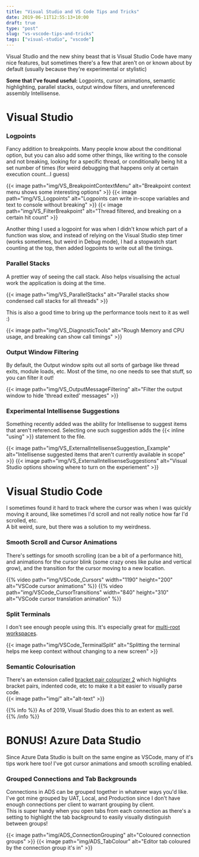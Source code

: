 ```yaml
---
title: "Visual Studio and VS Code Tips and Tricks"
date: 2019-06-11T12:55:13+10:00
draft: true
type: "post"
slug: "vs-vscode-tips-and-tricks"
tags: ["visual-studio", "vscode"]
---
```


Visual Studio and the new shiny beast that is Visual Studio Code have many nice features, but sometimes there's a few that aren't on or known about by default (usually because they're experimental or stylistic)  

**Some that I've found useful:** Logpoints, cursor animations, semantic highlighting, parallel stacks, output window filters, and unreferenced assembly Intellisense.

<!--more-->  

# Visual Studio  
### Logpoints  
Fancy addition to breakpoints. Many people know about the conditional option, but you can also add some other things, like writing to the console and not breaking, looking for a specific thread, or conditionally being hit a set number of times (for weird debugging that happens only at certain execution count...I guess)  

{{< image path="img/VS_BreakpointContextMenu" alt="Breakpoint context menu shows some interesting options" >}}
{{< image path="img/VS_Logpoints" alt="Logpoints can write in-scope variables and text to console without breaking" >}}
{{< image path="img/VS_FilterBreakpoint" alt="Thread filtered, and breaking on a certain hit count" >}}

Another thing I used a logpoint for was when I didn't know which part of a function was slow, and instead of relying on the Visual Studio step timer (works sometimes, but weird in Debug mode), I had a stopwatch start counting at the top, then added logpoints to write out all the timings.  

### Parallel Stacks  
A prettier way of seeing the call stack. Also helps visualising the actual work the application is doing at the time.  

{{< image path="img/VS_ParallelStacks" alt="Parallel stacks show condensed call stacks for all threads" >}}

This is also a good time to bring up the performance tools next to it as well :) 

{{< image path="img/VS_DiagnosticTools" alt="Rough Memory and CPU usage, and breaking can show call timings" >}}

### Output Window Filtering
By default, the Output window spits out all sorts of garbage like thread exits, module loads, etc. Most of the time, no one needs to see that stuff, so you can filter it out!  

{{< image path="img/VS_OutputMessageFiltering" alt="Filter the output window to hide 'thread exited' messages" >}}

### Experimental Intellisense Suggestions  
Something recently added was the ability for Intellisense to suggest items that aren't referenced. Selecting one such suggestion adds the {{< inline "using" >}} statement to the file.  

{{< image path="img/VS_ExternalIntellisenseSuggestion_Example" alt="Intellisense suggested items that aren't currently available in scope" >}}
{{< image path="img/VS_ExternalIntellisenseSuggestions" alt="Visual Studio options showing where to turn on the experiement" >}}


# Visual Studio Code  
I sometimes found it hard to track where the cursor was when I was quickly moving it around, like sometimes I'd scroll and not really notice how far I'd scrolled, etc.  
A bit weird, sure, but there was a solution to my weirdness.  

### Smooth Scroll and Cursor Animations
There's settings for smooth scrolling (can be a bit of a performance hit), and animations for the cursor blink (some crazy ones like pulse and vertical grow), and the transition for the cursor moving to a new location.  

{{% video path="img/VSCode_Cursors" width="1190" height="200" alt="VSCode cursor animations" %}}
{{% video path="img/VSCode_CursorTransitions" width="840" height="310" alt="VSCode cursor translation animation" %}}

### Split Terminals  
I don't see enough people using this. It's especially great for [multi-root workspaces]().  

{{< image path="img/VSCode_TerminalSplit" alt="Splitting the terminal helps me keep context without changing to a new screen" >}}


### Semantic Colourisation  
There's an extension called [bracket pair colourizer 2]() which highlights bracket pairs, indented code, etc to make it a bit easier to visually parse code.  
{{< image path="img/" alt="alt-text" >}}

{{% info %}}
As of 2019, Visual Studio does this to an extent as well.  
{{% /info %}}  

# BONUS! Azure Data Studio  
Since Azure Data Studio is built on the same engine as VSCode, many of it's tips work here too! I've got cursor animations and smooth scrolling enabled.  

### Grouped Connections and Tab Backgrounds
Connections in ADS can be grouped together in whatever ways you'd like. I've got mine grouped by UAT, Local, and Production since I don't have enough connections per client to warrant grouping by client.  
This is super handy when you open tabs from each connection as there's a setting to highlight the tab background to easily visually distinguish between groups!  

{{< image path="img/ADS_ConnectionGrouping" alt="Coloured connection groups" >}}
{{< image path="img/ADS_TabColour" alt="Editor tab coloured by the connection group it's in" >}}
